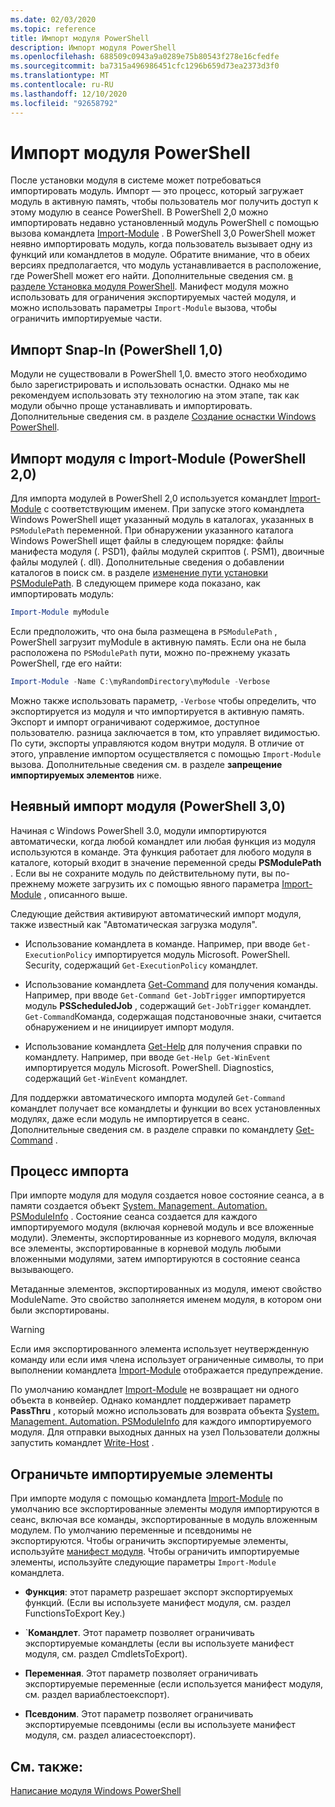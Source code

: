 ```yaml
---
ms.date: 02/03/2020
ms.topic: reference
title: Импорт модуля PowerShell
description: Импорт модуля PowerShell
ms.openlocfilehash: 688509c0943a9a0289e75b80543f278e16cfedfe
ms.sourcegitcommit: ba7315a496986451cfc1296b659d73ea2373d3f0
ms.translationtype: MT
ms.contentlocale: ru-RU
ms.lasthandoff: 12/10/2020
ms.locfileid: "92658792"
---
```

# <a name="importing-a-powershell-module"></a>Импорт модуля PowerShell

После установки модуля в системе может потребоваться импортировать модуль. Импорт — это процесс, который загружает модуль в активную память, чтобы пользователь мог получить доступ к этому модулю в сеансе PowerShell. В PowerShell 2,0 можно импортировать недавно установленный модуль PowerShell с помощью вызова командлета [Import-Module](/powershell/module/Microsoft.PowerShell.Core/Import-Module) . В PowerShell 3,0 PowerShell может неявно импортировать модуль, когда пользователь вызывает одну из функций или командлетов в модуле. Обратите внимание, что в обеих версиях предполагается, что модуль устанавливается в расположение, где PowerShell может его найти. Дополнительные сведения см. [в разделе Установка модуля PowerShell](./installing-a-powershell-module.md).
Манифест модуля можно использовать для ограничения экспортируемых частей модуля, и можно использовать параметры `Import-Module` вызова, чтобы ограничить импортируемые части.

## <a name="importing-a-snap-in-powershell-10"></a>Импорт Snap-In (PowerShell 1,0)

Модули не существовали в PowerShell 1,0. вместо этого необходимо было зарегистрировать и использовать оснастки. Однако мы не рекомендуем использовать эту технологию на этом этапе, так как модули обычно проще устанавливать и импортировать. Дополнительные сведения см. в разделе [Создание оснастки Windows PowerShell](../cmdlet/how-to-create-a-windows-powershell-snap-in.md).

## <a name="importing-a-module-with-import-module-powershell-20"></a>Импорт модуля с Import-Module (PowerShell 2,0)

Для импорта модулей в PowerShell 2,0 используется командлет [Import-Module](/powershell/module/Microsoft.PowerShell.Core/Import-Module) с соответствующим именем. При запуске этого командлета Windows PowerShell ищет указанный модуль в каталогах, указанных в `PSModulePath` переменной. При обнаружении указанного каталога Windows PowerShell ищет файлы в следующем порядке: файлы манифеста модуля (. PSD1), файлы модулей скриптов (. PSM1), двоичные файлы модулей (. dll). Дополнительные сведения о добавлении каталогов в поиск см. в разделе [изменение пути установки PSModulePath](./modifying-the-psmodulepath-installation-path.md).
В следующем примере кода показано, как импортировать модуль:

```powershell
Import-Module myModule
```

Если предположить, что она была размещена в `PSModulePath` , PowerShell загрузит myModule в активную память. Если она не была расположена по `PSModulePath` пути, можно по-прежнему указать PowerShell, где его найти:

```powershell
Import-Module -Name C:\myRandomDirectory\myModule -Verbose
```

Можно также использовать параметр, `-Verbose` чтобы определить, что экспортируется из модуля и что импортируется в активную память. Экспорт и импорт ограничивают содержимое, доступное пользователю. разница заключается в том, кто управляет видимостью. По сути, экспорты управляются кодом внутри модуля. В отличие от этого, управление импортом осуществляется с помощью `Import-Module` вызова. Дополнительные сведения см. в разделе **запрещение импортируемых элементов** ниже.

## <a name="implicitly-importing-a-module-powershell-30"></a>Неявный импорт модуля (PowerShell 3,0)

Начиная с Windows PowerShell 3.0, модули импортируются автоматически, когда любой командлет или любая функция из модуля используются в команде. Эта функция работает для любого модуля в каталоге, который входит в значение переменной среды **PSModulePath** . Если вы не сохраните модуль по действительному пути, вы по-прежнему можете загрузить их с помощью явного параметра [Import-Module](/powershell/module/Microsoft.PowerShell.Core/Import-Module) , описанного выше.

Следующие действия активируют автоматический импорт модуля, также известный как "Автоматическая загрузка модуля".

- Использование командлета в команде. Например, при вводе `Get-ExecutionPolicy` импортируется модуль Microsoft. PowerShell. Security, содержащий `Get-ExecutionPolicy` командлет.

- Использование командлета [Get-Command](/powershell/module/Microsoft.PowerShell.Core/Get-Command) для получения команды. Например, при вводе `Get-Command Get-JobTrigger` импортируется модуль **PSScheduledJob** , содержащий `Get-JobTrigger` командлет. `Get-Command`Команда, содержащая подстановочные знаки, считается обнаружением и не инициирует импорт модуля.

- Использование командлета [Get-Help](/powershell/module/Microsoft.PowerShell.Core/Get-Help) для получения справки по командлету. Например, при вводе `Get-Help Get-WinEvent` импортируется модуль Microsoft. PowerShell. Diagnostics, содержащий `Get-WinEvent` командлет.

Для поддержки автоматического импорта модулей `Get-Command` командлет получает все командлеты и функции во всех установленных модулях, даже если модуль не импортируется в сеанс. Дополнительные сведения см. в разделе справки по командлету [Get-Command](/powershell/module/Microsoft.PowerShell.Core/Get-Command) .

## <a name="the-importing-process"></a>Процесс импорта

При импорте модуля для модуля создается новое состояние сеанса, а в памяти создается объект [System. Management. Automation. PSModuleInfo](/dotnet/api/System.Management.Automation.PSModuleInfo) . Состояние сеанса создается для каждого импортируемого модуля (включая корневой модуль и все вложенные модули). Элементы, экспортированные из корневого модуля, включая все элементы, экспортированные в корневой модуль любыми вложенными модулями, затем импортируются в состояние сеанса вызывающего.

Метаданные элементов, экспортированных из модуля, имеют свойство ModuleName. Это свойство заполняется именем модуля, в котором они были экспортированы.

> [!WARNING]
> Если имя экспортированного элемента использует неутвержденную команду или если имя члена использует ограниченные символы, то при выполнении командлета [Import-Module](/powershell/module/Microsoft.PowerShell.Core/Import-Module) отображается предупреждение.

По умолчанию командлет [Import-Module](/powershell/module/Microsoft.PowerShell.Core/Import-Module) не возвращает ни одного объекта в конвейер. Однако командлет поддерживает параметр **PassThru** , который можно использовать для возврата объекта [System. Management. Automation. PSModuleInfo](/dotnet/api/System.Management.Automation.PSModuleInfo) для каждого импортируемого модуля. Для отправки выходных данных на узел Пользователи должны запустить командлет [Write-Host](/powershell/module/Microsoft.PowerShell.Utility/Write-Host) .

## <a name="restricting--the-members-that-are-imported"></a>Ограничьте импортируемые элементы

При импорте модуля с помощью командлета [Import-Module](/powershell/module/Microsoft.PowerShell.Core/Import-Module) по умолчанию все экспортированные элементы модуля импортируются в сеанс, включая все команды, экспортированные в модуль вложенным модулем. По умолчанию переменные и псевдонимы не экспортируются. Чтобы ограничить экспортируемые элементы, используйте [манифест модуля](./how-to-write-a-powershell-module-manifest.md).
Чтобы ограничить импортируемые элементы, используйте следующие параметры `Import-Module` командлета.

- **Функция**: этот параметр разрешает экспорт экспортируемых функций. (Если вы используете манифест модуля, см. раздел FunctionsToExport Key.)

- `**Командлет**. Этот параметр позволяет ограничивать экспортируемые командлеты (если вы используете манифест модуля, см. раздел CmdletsToExport).

- **Переменная**. Этот параметр позволяет ограничивать экспортируемые переменные (если используется манифест модуля, см. раздел вариаблестоекспорт).

- **Псевдоним**. Этот параметр позволяет ограничивать экспортируемые псевдонимы (если вы используете манифест модуля, см. раздел алиасестоекспорт).

## <a name="see-also"></a>См. также:

[Написание модуля Windows PowerShell](./writing-a-windows-powershell-module.md)
